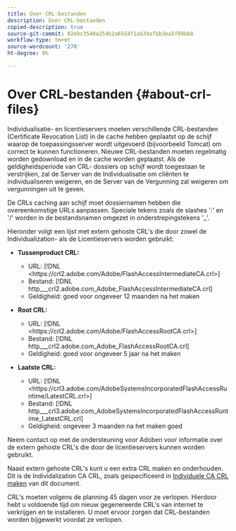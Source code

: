 ```yaml
---
title: Over CRL-bestanden
description: Over CRL-bestanden
copied-description: true
source-git-commit: 02ebc3548a254b2a6554f1ab34afbb3ea5f09bb8
workflow-type: tm+mt
source-wordcount: '270'
ht-degree: 0%

---
```


# Over CRL-bestanden {#about-crl-files}

Individualisatie- en licentieservers moeten verschillende CRL-bestanden (Certificate Revocation List) in de cache hebben geplaatst op de schijf waarop de toepassingsserver wordt uitgevoerd (bijvoorbeeld Tomcat) om correct te kunnen functioneren. Nieuwe CRL-bestanden moeten regelmatig worden gedownload en in de cache worden geplaatst. Als de geldigheidsperiode van CRL- dossiers op schijf wordt toegestaan te verstrijken, zal de Server van de Individualisatie om cliënten te individualiseren weigeren, en de Server van de Vergunning zal weigeren om vergunningen uit te geven.

De CRLs caching aan schijf moet dossiernamen hebben die overeenkomstige URLs aanpassen. Speciale tekens zoals de slashes &#39;:&#39; en &#39;/&#39; worden in de bestandsnamen omgezet in onderstrepingstekens &#39;_&#39;.

Hieronder volgt een lijst met extern gehoste CRL&#39;s die door zowel de Individualization- als de Licentieservers worden gebruikt:

* **Tussenproduct CRL:**

   * URL: [!DNL <ht<span></span>tps://crl2.adobe.com/Adobe/FlashAccessIntermediateCA.crl>]
   * Bestand: [!DNL http___crl2.adobe.com_Adobe_FlashAccessIntermediateCA.crl]
   * Geldigheid: goed voor ongeveer 12 maanden na het maken

* **Root CRL:**

   * URL: [!DNL <ht<span></span>tps://crl2.adobe.com/Adobe/FlashAccessRootCA.crl>]
   * Bestand: [!DNL http___crl2.adobe.com_Adobe_FlashAccessRootCA.crl]
   * Geldigheid: goed voor ongeveer 5 jaar na het maken

* **Laatste CRL:**

   * URL: [!DNL <ht<span></span>tps://crl3.adobe.com/AdobeSystemsIncorporatedFlashAccessRuntime/LatestCRL.crl>]
   * Bestand: [!DNL http___crl3.adobe.com_AdobeSystemsIncorporatedFlashAccessRuntime_LatestCRL.crl]
   * Geldigheid: ongeveer 3 maanden na het maken goed

Neem contact op met de ondersteuning voor Adoben voor informatie over de extern gehoste CRL&#39;s die door de licentieservers kunnen worden gebruikt.

<!---

Commenting out because of a security vulnerability reported in Jira PSIRT-20689. 

The following are externally hosted CRLs that are used only by the License Servers:

* URL: `https://crl2.adobe.com/Adobe/FlashAccessIndividualizationCA.crl`

* File: `http___crl2.adobe.com_Adobe_FlashAccessIndividualizationCA.crl`

* Validity: Good for approximately 3 months from creation

* URL: `https://individualization-crl.primetime.adobe.com/FlashAccessIndividualizationCA.crl`

* File: `http___individualization-crl.primetime.adobe.com_FlashAccessIndividualizationCA.crl`

* Validity: Good for approximately 3 months from creation

* URL: `https://individualization-crl.s3-website-us-east-1.amazonaws.com/FlashAccessIndividualizationCA.crl`

* File: `http___individualization-crl.s3-website-us-east-1.amazonaws.com_FlashAccessIndividualizationCA.crl`

* Validity: Good for approximately 3 months from creation

--->

Naast extern gehoste CRL&#39;s kunt u een extra CRL maken en onderhouden. Dit is de Individalization CA CRL, zoals gespecificeerd in [Individuele CA CRL maken](../../../on-premises-i15n-server/server-configuration-section/server-properties/create-i15n-ca-crl.md) van dit document.

CRL&#39;s moeten volgens de planning 45 dagen voor ze verlopen. Hierdoor hebt u voldoende tijd om nieuw gegenereerde CRL&#39;s van internet te verkrijgen en te installeren. U moet ervoor zorgen dat CRL-bestanden worden bijgewerkt voordat ze verlopen.
